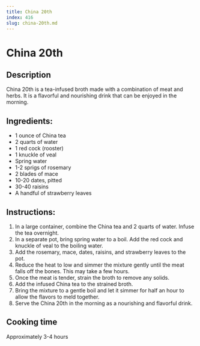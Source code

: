 ```yaml
---
title: China 20th
index: 416
slug: china-20th.md
---
```


# China 20th

## Description
China 20th is a tea-infused broth made with a combination of meat and herbs. It is a flavorful and nourishing drink that can be enjoyed in the morning.

## Ingredients:
- 1 ounce of China tea
- 2 quarts of water
- 1 red cock (rooster)
- 1 knuckle of veal
- Spring water
- 1-2 sprigs of rosemary
- 2 blades of mace
- 10-20 dates, pitted
- 30-40 raisins
- A handful of strawberry leaves

## Instructions:
1. In a large container, combine the China tea and 2 quarts of water. Infuse the tea overnight.
2. In a separate pot, bring spring water to a boil. Add the red cock and knuckle of veal to the boiling water.
3. Add the rosemary, mace, dates, raisins, and strawberry leaves to the pot.
4. Reduce the heat to low and simmer the mixture gently until the meat falls off the bones. This may take a few hours.
5. Once the meat is tender, strain the broth to remove any solids.
6. Add the infused China tea to the strained broth.
7. Bring the mixture to a gentle boil and let it simmer for half an hour to allow the flavors to meld together.
8. Serve the China 20th in the morning as a nourishing and flavorful drink.

## Cooking time
Approximately 3-4 hours